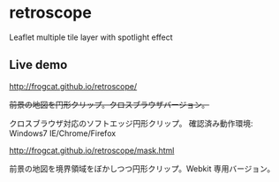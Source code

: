 # retroscope
Leaflet multiple tile layer with spotlight effect

## Live demo

http://frogcat.github.io/retroscope/

~~前景の地図を円形クリップ。クロスブラウザバージョン。~~

クロスブラウザ対応のソフトエッジ円形クリップ。
確認済み動作環境: Windows7 IE/Chrome/Firefox


http://frogcat.github.io/retroscope/mask.html

前景の地図を境界領域をぼかしつつ円形クリップ。Webkit 専用バージョン。
